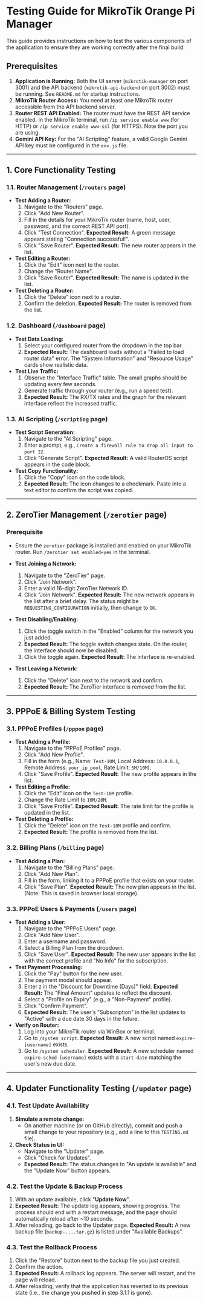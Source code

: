 # Testing Guide for MikroTik Orange Pi Manager

This guide provides instructions on how to test the various components of the application to ensure they are working correctly after the final build.

## Prerequisites

1.  **Application is Running:** Both the UI server (`mikrotik-manager` on port 3001) and the API backend (`mikrotik-api-backend` on port 3002) must be running. See `README.md` for startup instructions.
2.  **MikroTik Router Access:** You need at least one MikroTik router accessible from the API backend server.
3.  **Router REST API Enabled:** The router must have the REST API service enabled. In the MikroTik terminal, run `/ip service enable www` (for HTTP) or `/ip service enable www-ssl` (for HTTPS). Note the port you are using.
4.  **Gemini API Key:** For the "AI Scripting" feature, a valid Google Gemini API key must be configured in the `env.js` file.

---

## 1. Core Functionality Testing

### 1.1. Router Management (`/routers` page)

-   **Test Adding a Router:**
    1.  Navigate to the "Routers" page.
    2.  Click "Add New Router".
    3.  Fill in the details for your MikroTik router (name, host, user, password, and the correct REST API port).
    4.  Click "Test Connection". **Expected Result:** A green message appears stating "Connection successful!".
    5.  Click "Save Router". **Expected Result:** The new router appears in the list.
-   **Test Editing a Router:**
    1.  Click the "Edit" icon next to the router.
    2.  Change the "Router Name".
    3.  Click "Save Router". **Expected Result:** The name is updated in the list.
-   **Test Deleting a Router:**
    1.  Click the "Delete" icon next to a router.
    2.  Confirm the deletion. **Expected Result:** The router is removed from the list.

### 1.2. Dashboard (`/dashboard` page)

-   **Test Data Loading:**
    1.  Select your configured router from the dropdown in the top bar.
    2.  **Expected Result:** The dashboard loads without a "Failed to load router data" error. The "System Information" and "Resource Usage" cards show realistic data.
-   **Test Live Traffic:**
    1.  Observe the "Interface Traffic" table. The small graphs should be updating every few seconds.
    2.  Generate traffic through your router (e.g., run a speed test).
    3.  **Expected Result:** The RX/TX rates and the graph for the relevant interface reflect the increased traffic.

### 1.3. AI Scripting (`/scripting` page)

-   **Test Script Generation:**
    1.  Navigate to the "AI Scripting" page.
    2.  Enter a prompt, e.g., `Create a firewall rule to drop all input to port 22`.
    3.  Click "Generate Script". **Expected Result:** A valid RouterOS script appears in the code block.
-   **Test Copy Functionality:**
    1.  Click the "Copy" icon on the code block.
    2.  **Expected Result:** The icon changes to a checkmark. Paste into a text editor to confirm the script was copied.

---

## 2. ZeroTier Management (`/zerotier` page)

### Prerequisite
- Ensure the `zerotier` package is installed and enabled on your MikroTik router. Run `/zerotier set enabled=yes` in the terminal.

-   **Test Joining a Network:**
    1.  Navigate to the "ZeroTier" page.
    2.  Click "Join Network".
    3.  Enter a valid 16-digit ZeroTier Network ID.
    4.  Click "Join Network". **Expected Result:** The new network appears in the list after a brief delay. The status might be `REQUESTING_CONFIGURATION` initially, then change to `OK`.
-   **Test Disabling/Enabling:**
    1.  Click the toggle switch in the "Enabled" column for the network you just added.
    2.  **Expected Result:** The toggle switch changes state. On the router, the interface should now be disabled.
    3.  Click the toggle again. **Expected Result:** The interface is re-enabled.
-   **Test Leaving a Network:**
    1.  Click the "Delete" icon next to the network and confirm.
    2.  **Expected Result:** The ZeroTier interface is removed from the list.

---

## 3. PPPoE & Billing System Testing

### 3.1. PPPoE Profiles (`/pppoe` page)

-   **Test Adding a Profile:**
    1.  Navigate to the "PPPoE Profiles" page.
    2.  Click "Add New Profile".
    3.  Fill in the form (e.g., Name: `Test-10M`, Local Address: `10.0.0.1`, Remote Address: `your_ip_pool`, Rate Limit: `5M/10M`).
    4.  Click "Save Profile". **Expected Result:** The new profile appears in the list.
-   **Test Editing a Profile:**
    1.  Click the "Edit" icon on the `Test-10M` profile.
    2.  Change the Rate Limit to `10M/20M`.
    3.  Click "Save Profile". **Expected Result:** The rate limit for the profile is updated in the list.
-   **Test Deleting a Profile:**
    1.  Click the "Delete" icon on the `Test-10M` profile and confirm.
    2.  **Expected Result:** The profile is removed from the list.

### 3.2. Billing Plans (`/billing` page)

-   **Test Adding a Plan:**
    1.  Navigate to the "Billing Plans" page.
    2.  Click "Add New Plan".
    3.  Fill in the form, linking it to a PPPoE profile that exists on your router.
    4.  Click "Save Plan". **Expected Result:** The new plan appears in the list. (Note: This is saved in browser local storage).

### 3.3. PPPoE Users & Payments (`/users` page)

-   **Test Adding a User:**
    1.  Navigate to the "PPPoE Users" page.
    2.  Click "Add New User".
    3.  Enter a username and password.
    4.  Select a Billing Plan from the dropdown.
    5.  Click "Save User". **Expected Result:** The new user appears in the list with the correct profile and "No Info" for the subscription.
-   **Test Payment Processing:**
    1.  Click the "Pay" button for the new user.
    2.  The payment modal should appear.
    3.  Enter `2` in the "Discount for Downtime (Days)" field. **Expected Result:** The "Final Amount" updates to reflect the discount.
    4.  Select a "Profile on Expiry" (e.g., a "Non-Payment" profile).
    5.  Click "Confirm Payment".
    6.  **Expected Result:** The user's "Subscription" in the list updates to "Active" with a due date 30 days in the future.
-   **Verify on Router:**
    1.  Log into your MikroTik router via WinBox or terminal.
    2.  Go to `/system script`. **Expected Result:** A new script named `expire-[username]` exists.
    3.  Go to `/system scheduler`. **Expected Result:** A new scheduler named `expire-sched-[username]` exists with a `start-date` matching the user's new due date.

---

## 4. Updater Functionality Testing (`/updater` page)

### 4.1. Test Update Availability

1.  **Simulate a remote change:**
    -   On another machine (or on GitHub directly), commit and push a small change to your repository (e.g., add a line to this `TESTING.md` file).
2.  **Check Status in UI:**
    -   Navigate to the "Updater" page.
    -   Click "Check for Updates".
    -   **Expected Result:** The status changes to "An update is available" and the "Update Now" button appears.

### 4.2. Test the Update & Backup Process

1.  With an update available, click "**Update Now**".
2.  **Expected Result:** The update log appears, showing progress. The process should end with a restart message, and the page should automatically reload after ~10 seconds.
3.  After reloading, go back to the Updater page. **Expected Result:** A new backup file (`backup-....tar.gz`) is listed under "Available Backups".

### 4.3. Test the Rollback Process

1.  Click the "Restore" button next to the backup file you just created.
2.  Confirm the action.
3.  **Expected Result:** A rollback log appears. The server will restart, and the page will reload.
4.  After reloading, verify that the application has reverted to its previous state (i.e., the change you pushed in step 3.1.1 is gone).